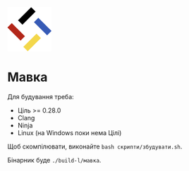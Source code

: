 <img src="./лого.svg" width="100" height="100" />

# Мавка

Для будування треба:

- Ціль >= 0.28.0
- Clang
- Ninja
- Linux (на Windows поки нема Цілі)

Щоб скомпілювати, виконайте `bash скрипти/збудувати.sh`.

Бінарник буде `./build-l/мавка`.